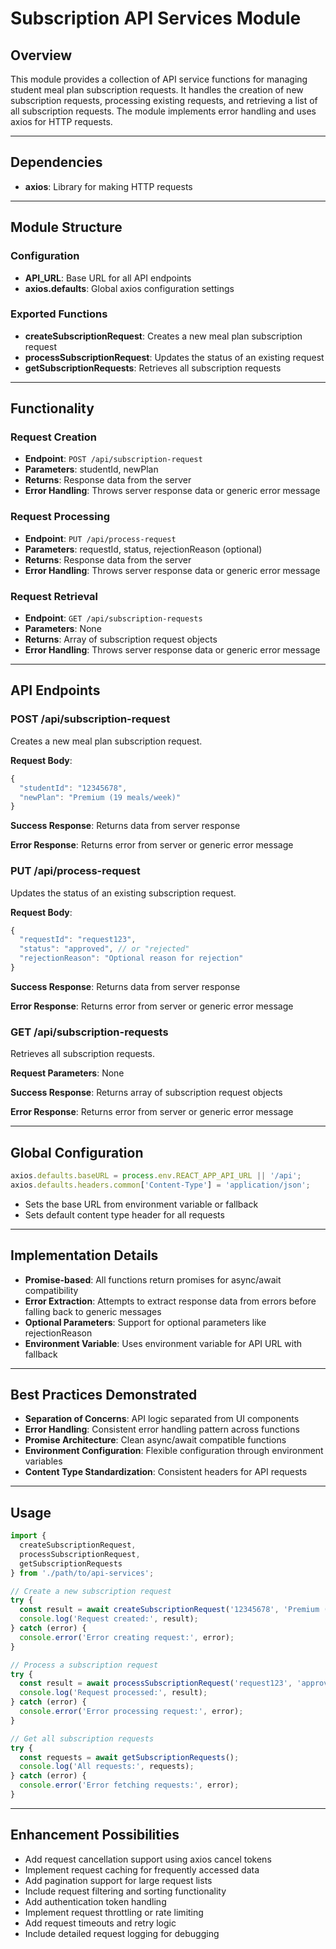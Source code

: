 # Subscription API Services Module

## Overview

This module provides a collection of API service functions for managing student meal plan subscription requests. It handles the creation of new subscription requests, processing existing requests, and retrieving a list of all subscription requests. The module implements error handling and uses axios for HTTP requests.

---

## Dependencies

- **axios**: Library for making HTTP requests

---

## Module Structure

### Configuration

- **API_URL**: Base URL for all API endpoints
- **axios.defaults**: Global axios configuration settings

### Exported Functions

- **createSubscriptionRequest**: Creates a new meal plan subscription request
- **processSubscriptionRequest**: Updates the status of an existing request
- **getSubscriptionRequests**: Retrieves all subscription requests

---

## Functionality

### Request Creation

- **Endpoint**: `POST /api/subscription-request`
- **Parameters**: studentId, newPlan
- **Returns**: Response data from the server
- **Error Handling**: Throws server response data or generic error message

### Request Processing

- **Endpoint**: `PUT /api/process-request`
- **Parameters**: requestId, status, rejectionReason (optional)
- **Returns**: Response data from the server
- **Error Handling**: Throws server response data or generic error message

### Request Retrieval

- **Endpoint**: `GET /api/subscription-requests`
- **Parameters**: None
- **Returns**: Array of subscription request objects
- **Error Handling**: Throws server response data or generic error message

---

## API Endpoints

### POST /api/subscription-request

Creates a new meal plan subscription request.

**Request Body**:
```javascript
{
  "studentId": "12345678",
  "newPlan": "Premium (19 meals/week)"
}
```

**Success Response**: Returns data from server response

**Error Response**: Returns error from server or generic error message

### PUT /api/process-request

Updates the status of an existing subscription request.

**Request Body**:
```javascript
{
  "requestId": "request123",
  "status": "approved", // or "rejected"
  "rejectionReason": "Optional reason for rejection"
}
```

**Success Response**: Returns data from server response

**Error Response**: Returns error from server or generic error message

### GET /api/subscription-requests

Retrieves all subscription requests.

**Request Parameters**: None

**Success Response**: Returns array of subscription request objects

**Error Response**: Returns error from server or generic error message

---

## Global Configuration

```javascript
axios.defaults.baseURL = process.env.REACT_APP_API_URL || '/api';
axios.defaults.headers.common['Content-Type'] = 'application/json';
```

- Sets the base URL from environment variable or fallback
- Sets default content type header for all requests

---

## Implementation Details

- **Promise-based**: All functions return promises for async/await compatibility
- **Error Extraction**: Attempts to extract response data from errors before falling back to generic messages
- **Optional Parameters**: Support for optional parameters like rejectionReason
- **Environment Variable**: Uses environment variable for API URL with fallback

---

## Best Practices Demonstrated

- **Separation of Concerns**: API logic separated from UI components
- **Error Handling**: Consistent error handling pattern across functions
- **Promise Architecture**: Clean async/await compatible functions
- **Environment Configuration**: Flexible configuration through environment variables
- **Content Type Standardization**: Consistent headers for API requests

---

## Usage

```javascript
import { 
  createSubscriptionRequest, 
  processSubscriptionRequest, 
  getSubscriptionRequests 
} from './path/to/api-services';

// Create a new subscription request
try {
  const result = await createSubscriptionRequest('12345678', 'Premium (19 meals/week)');
  console.log('Request created:', result);
} catch (error) {
  console.error('Error creating request:', error);
}

// Process a subscription request
try {
  const result = await processSubscriptionRequest('request123', 'approved');
  console.log('Request processed:', result);
} catch (error) {
  console.error('Error processing request:', error);
}

// Get all subscription requests
try {
  const requests = await getSubscriptionRequests();
  console.log('All requests:', requests);
} catch (error) {
  console.error('Error fetching requests:', error);
}
```

---

## Enhancement Possibilities

- Add request cancellation support using axios cancel tokens
- Implement request caching for frequently accessed data
- Add pagination support for large request lists
- Include request filtering and sorting functionality
- Add authentication token handling
- Implement request throttling or rate limiting
- Add request timeouts and retry logic
- Include detailed request logging for debugging